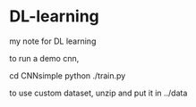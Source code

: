# DL-learning
my note for DL learning


to run a demo cnn, 

cd CNNsimple
python ./train.py

to use custom dataset, unzip and put it in ../data

